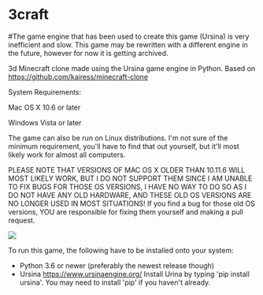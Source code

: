 # 3craft



#The game engine that has been used to create this game (Ursina) is very inefficient and slow. This game may be rewritten with a different engine in the future, however for now it is getting archived.


3d Minecraft clone made using the Ursina game engine in Python. Based on https://github.com/kairess/minecraft-clone

System Requirements:

Mac OS X 10.6 or later

Windows Vista or later

The game can also be run on Linux distributions. I'm not sure of the minimum requirement, you'll have to find that out yourself, but it'll most likely work for almost all computers.

PLEASE NOTE THAT VERSIONS OF MAC OS X OLDER THAN 10.11.6 WILL MOST LIKELY WORK, BUT I DO NOT SUPPORT THEM SINCE I AM UNABLE TO FIX BUGS FOR THOSE OS VERSIONS, I HAVE NO WAY TO DO SO AS I DO NOT HAVE ANY OLD HARDWARE, AND THESE OLD OS VERSIONS ARE NO LONGER USED IN MOST SITUATIONS!
If you find a bug for those old OS versions, YOU are responsible for fixing them yourself and making a pull request.


![](result.png)

To run this game, the following have to be installed onto your system:
- Python 3.6 or newer (preferably the newest release though)
- Ursina https://www.ursinaengine.org/
Install Urina by typing 'pip install ursina'. You may need to install 'pip' if you haven't already.
